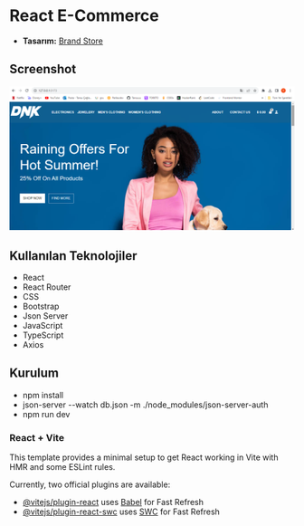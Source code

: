 # React E-Commerce

+ **Tasarım:** [Brand Store](https://websitedemos.net/brandstore-02/)

## Screenshot

![e-commerce](./public/images/home.png)

## Kullanılan Teknolojiler

+ React
+ React Router
+ CSS
+ Bootstrap
+ Json Server
+ JavaScript
+ TypeScript
+ Axios

## Kurulum

+ npm install 
+ json-server --watch db.json -m ./node_modules/json-server-auth
+ npm run dev

### React + Vite

This template provides a minimal setup to get React working in Vite with HMR and some ESLint rules.

Currently, two official plugins are available:

+ [@vitejs/plugin-react](https://github.com/vitejs/vite-plugin-react/blob/main/packages/plugin-react/README.md) uses [Babel](https://babeljs.io/) for Fast Refresh
+ [@vitejs/plugin-react-swc](https://github.com/vitejs/vite-plugin-react-swc) uses [SWC](https://swc.rs/) for Fast Refresh
